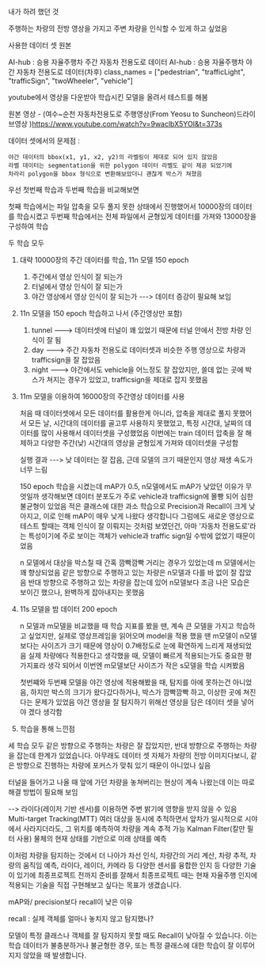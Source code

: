내가 하려  했던 것

주행하는 차량의 전방 영상을 가지고 주변 차량을 인식할 수 있게 하고 싶었음



사용한 데이터 셋 원본

AI-hub : 승용 자율주행차 주간 자동차 전용도로 데이터
AI-hub : 승용 자율주행차 야간 자동차 전용도로 데이터(차후)
class_names = ["pedestrian", "trafficLight", "trafficSign", "twoWheeler", "vehicle"]

youtube에서 영상을 다운받아 학습시킨 모델을 올려서 테스트를 해봄

원본 영상 - (여수~순천 자동차전용도로 주행영상(From Yeosu to Suncheon)드라이브영상
		)https://www.youtube.com/watch?v=9waclbX5YOI&t=373s


데이터 셋에서의 문제점 :

	야간 데이터의 bbox(x1, y1, x2, y2)의 라벨링이 제대로 되어 있지 않았음
	라벨 데이터는 segmentation을 위한 polygon 데이터 라벨도 같이 제공 되었기에
	차라리 polygon을 bbox 형식으로 변환해보았더니 괜찮게 박스가 쳐졌음


우선 첫번째 학습과 두번째 학습을 비교해보면

첫째 학습에서는 파일 압축을 모두 풀지 못한 상태에서 진행했어서 10000장의 데이터를 학습시켰고
두번째 학습에서는 전체 파일에서 균형있게 데이터를 가져와 13000장을 구성하여 학습

두 학습 모두 


1. 대략 10000장의 주간 데이터를 학습, 11n 모델 150 epoch

	1) 주간에서 영상 인식이 잘 되는가
	2) 터널에서 영상 인식이 잘 되는가
	3) 야간 영상에서 영상 인식이 잘 되는가 ---> 데이터 증강이 필요해 보임


1. 11n 모델을 150 epoch 학습하고 나서 (주간영상만 포함)
	
	1) tunnel ---> 데이터셋에 터널이 꽤 있었기 때문에 터널 안에서 전방 차량 인식이 잘 됨
	2) day ---> 주간 자동차 전용도로 데이터셋과 비슷한 주행 영상으로 차량과 trafficsign을 잘 잡았음
	3) night ---> 야간에서도 vehicle을 어느정도 잘 잡았지만, 쓸데 없는 곳에 박스가 쳐지는 경우가 있었고, trafficsign을 제대로 잡지 못했음



2. 11m 모델을 이용하여 16000장의 주간영상 데이터를 사용

	처음 때 데이터셋에서 모든 데이터를 활용한게 아니라, 압축을 제대로 풀지 못했어서 모든 날, 시간대의 데이터를 골고루 사용하지 못했었고, 특정 시간대, 날짜의 데이터를 많이 사용해서 데이터셋을 구성했었음
	이번에는 train 데이터 압축을 잘 해제하고 다양한 주간(낮) 시간대의 영상을 균형있게 가져와 데이터셋을 구성함

	실행 결과 ---> 낮 데이터는 잘 잡음, 근데 모델의 크기 때문인지 영상 재생 속도가 너무 느림
	
	150 epoch 학습을 시켰는데 mAP가 0.5, n모델에서도 mAP가 낮았던 이유가 무엇일까 생각해보면 데이터 분포도가 주로 vehicle과 trafficsign에 몰빵 되어 심한 불균형이 있었음
	적은 클래스에 대한 과소 학습으로 Precision과 Recall이 크게 낮아지고, 이로 인해 mAP이 매우 낮게 나왔다 생각합니다
	그럼에도 새로운 영상으로 테스트 할때는 객체 인식이 잘 이뤄지는 것처럼 보였던건, 아마 '자동차 전용도로'라는 특성이기에 주로 보이는 객체가 vehicle과 traffic sign일 수밖에 없었기 때문이었음

	n 모델에서 대상을 박스칠 때 간혹 깜빡깜빡 거리는 경우가 있었는데 m 모델에서는 꽤 향상되었음
	같은 방향으로 주행하고 있는 차량은 n모델과 다를 바 없이 잘 잡았음
	반대 방향으로 주행하고 있는 차량을 잡는데 있어 n모델보다 조금 나은 모습은 보이긴 했으나, 완벽하게 잡아내지는 못했음
 	
3. 11s 모델을 밤 데이터 200 epoch
	
	n 모델과 m모델을 비교했을 때 학습 지표를 봤을 땐, 계속 큰 모델을 가지고 학습하고 싶었지만,
	실제로 영상프레임을 읽어오며 model을 적용 했을 땐 m모델이 n모델보다는 사이즈가 크기 때문에 영상이 0.7배정도로 눈에 확연하게 느리게 재생되었음
	실제 차량에다 적용한다고 생각했을 때, 모델이 빠르게 적용되는가도 중요한 평가지표라 생각 되어서 이번엔 m모델보단 사이즈가 작은 s모델을 학습 시켜봤음

	첫번쨰와 두번째 모델을 야간 영상에 적용해봤을 때, 탐지를 아에 못하는건 아니었음, 하지만 박스의 크기가 왔다갔다하거나, 박스가 깜빡깜빡 하고, 이상한 곳에 쳐진다는 문제가 있었음
	야간 영상을 잘 탐지하기 위해선 영상을 담은 데이터 셋을 넣어야 겠다 생각함






4. 학습을 통해 느낀점

 세 학습 모두 같은 방향으로 주행하는 차량은 잘 잡았지만, 반대 방향으로 주행하는 차량을 잡는데 한계가 있었습니다.
 아무래도 데이터 셋 자체가 차량의 전방 이미지다보니, 같은 방향으로 진행하는 차량에 포커스가 맞춰 있기 때문이 아니었나 싶음
 
 터널을 들어가고 나올 때 앞에 가던 차량을 놓쳐버리는 현상이 계속 나왔는데 이는 따로 해결 방법이 필요해 보임 
	
 --> 라이다(레이저 기반 센서)를 이용하면 주변 밝기에 영향을 받지 않을 수 있음
	Multi-target Tracking(MTT) 여러 대상을 동시에 추적하면서 앞차가 일시적으로 시야에서 사라지더라도, 그 위치를 예측하여 차량을 계속 추적 가능
	Kalman Filter(칼만 필터 사용) 물체의 현재 상태를 기반으로 미래 상태를 예측

이처럼 차량을 탐지하는 것에서 더 나아가 차선 인식, 차량간의 거리 계산, 차량 추적, 차량의 움직임 예측, 
라이다, 레이더, 카메라 등 다양한 센서를 융합한 인지 등 다양한 기술이 있기에
최종프로젝트 전까지 준비를 잘해서 최종프로젝트 때는 현재 자율주행 인지에 적용되는 기술을 직접 구현해보고 싶다는 목표가 생겼습니다.

mAP와/ precision보다 recall이 낮은 이유


recall : 실제 객체를 얼마나 놓치지 않고 탐지했나?

모델이 특정 클래스나 객체를 잘 탐지하지 못할 때도 Recall이 낮아질 수 있습니다. 
이는 학습 데이터가 불충분하거나 불균형한 경우, 또는 특정 클래스에 대한 학습이 잘 이루어지지 않았을 때 발생합니다.































